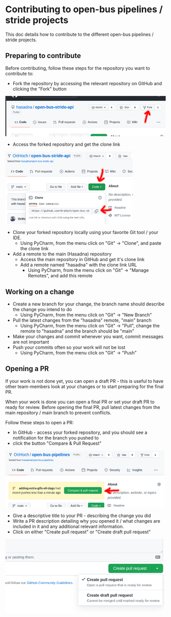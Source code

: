# Contributing to open-bus pipelines / stride projects

This doc details how to contribute to the different open-bus pipelines / stride projects.

## Preparing to contribute

Before contributing, follow these steps for the repository you want to contribute to:

* Fork the repository by accessing the relevant repository on GitHub and clicking the "Fork" button

<img src="contributing_fork.png" width="550px"/>

* Access the forked repository and get the clone link

<img src="contributing_clone.png" width="400px"/>

* Clone your forked repository locally using your favorite Git tool / your IDE.
  * Using PyCharm, from the menu click on "Git" -> "Clone", and paste the clone link
* Add a remote to the main (Hasadna) repository
  * Access the main repository in GitHub and get it's clone link
  * Add a remote named "hasadna" with the clone link URL
    * Using PyCharm, from the menu click on "Git" -> "Manage Remotes", and add this remote

## Working on a change

* Create a new branch for your change, the branch name should describe the change you intend to do
  * Using PyCharm, from the menu click on "Git" -> "New Branch"
* Pull the latest changes from the "hasadna" remote, "main" branch
  * Using PyCharm, from the menu click on "Git" -> "Pull", change the remote to "hasadna" and the branch should be "main"
* Make your changes and commit whenever you want, commit messages are not important
* Push your commits often so your work will not be lost
  * Using PyCharm, from the menu click on "Git" -> "Push"

## Opening a PR

If your work is not done yet, you can open a draft PR - 
this is useful to have other team-members look at your changes or to start preparing for the final PR.

When your work is done you can open a final PR or set your draft PR to ready for review.
Before opening the final PR, pull latest changes from the main repository / main branch to prevent conflicts.

Follow these steps to open a PR:

* In GitHub - access your forked repository, and you should see a notification for the branch you pushed to
* click the button "Compare & Pull Request"

<img src="contributing_pull_request.png" width="500px"/>
 
* Give a descriptive title to your PR - describing the change you did
* Write a PR description detailing why you opened it / what changes are included in it and any additional relevant information.
* Click on either "Create pull request" or "Create draft pull request"

<img src="contributing_create_pull_request.png" width="500px"/>
